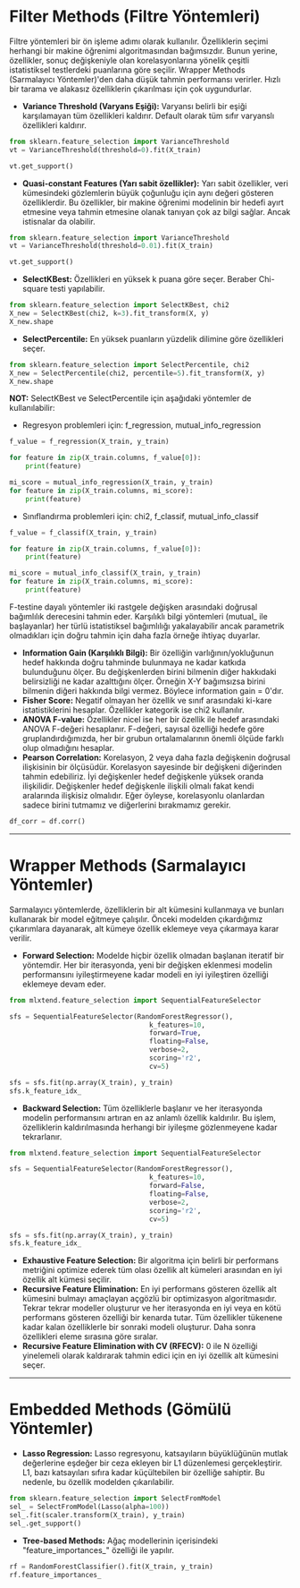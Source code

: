 # Filter Methods (Filtre Yöntemleri)
Filtre yöntemleri bir ön işleme adımı olarak kullanılır. Özelliklerin seçimi herhangi bir makine öğrenimi algoritmasından bağımsızdır. Bunun yerine, özellikler, sonuç değişkeniyle olan korelasyonlarına yönelik çeşitli istatistiksel testlerdeki puanlarına göre seçilir. Wrapper Methods (Sarmalayıcı Yöntemler)'den daha düşük tahmin performansı verirler. Hızlı bir tarama ve alakasız özelliklerin çıkarılması için çok uygundurlar.

- **Variance Threshold (Varyans Eşiği):** Varyansı belirli bir eşiği karşılamayan tüm özellikleri kaldırır. Default olarak tüm sıfır varyanslı özellikleri kaldırır.
```python
from sklearn.feature_selection import VarianceThreshold
vt = VarianceThreshold(threshold=0).fit(X_train)

vt.get_support()
```

- **Quasi-constant Features (Yarı sabit özellikler):** Yarı sabit özellikler, veri kümesindeki gözlemlerin büyük çoğunluğu için aynı değeri gösteren özelliklerdir. Bu özellikler, bir makine öğrenimi modelinin bir hedefi ayırt etmesine veya tahmin etmesine olanak tanıyan çok az bilgi sağlar. Ancak istisnalar da olabilir.
```python
from sklearn.feature_selection import VarianceThreshold
vt = VarianceThreshold(threshold=0.01).fit(X_train)

vt.get_support()
```

- **SelectKBest:** Özellikleri en yüksek k puana göre seçer. Beraber Chi-square testi yapılabilir.
```python
from sklearn.feature_selection import SelectKBest, chi2
X_new = SelectKBest(chi2, k=3).fit_transform(X, y)
X_new.shape
```
- **SelectPercentile:** En yüksek puanların yüzdelik dilimine göre özellikleri seçer.
```python
from sklearn.feature_selection import SelectPercentile, chi2
X_new = SelectPercentile(chi2, percentile=5).fit_transform(X, y)
X_new.shape
```

**NOT:** SelectKBest ve SelectPercentile için aşağıdaki yöntemler de kullanılabilir:
- Regresyon problemleri için: f_regression, mutual_info_regression
```python
f_value = f_regression(X_train, y_train)

for feature in zip(X_train.columns, f_value[0]):
	print(feature)

mi_score = mutual_info_regression(X_train, y_train)
for feature in zip(X_train.columns, mi_score):
	print(feature)
```
- Sınıflandırma problemleri için: chi2, f_classif, mutual_info_classif
```python
f_value = f_classif(X_train, y_train)

for feature in zip(X_train.columns, f_value[0]):
	print(feature)

mi_score = mutual_info_classif(X_train, y_train)
for feature in zip(X_train.columns, mi_score):
	print(feature)
```

F-testine dayalı yöntemler iki rastgele değişken arasındaki doğrusal bağımlılık derecesini tahmin eder. Karşılıklı bilgi yöntemleri (mutual_ ile başlayanlar) her türlü istatistiksel bağımlılığı yakalayabilir ancak parametrik olmadıkları için doğru tahmin için daha fazla örneğe ihtiyaç duyarlar.

- **Information Gain (Karşılıklı Bilgi):** Bir özelliğin varlığının/yokluğunun hedef hakkında doğru tahminde bulunmaya ne kadar katkıda bulunduğunu ölçer. Bu değişkenlerden birini bilmenin diğer hakkıdaki belirsizliği ne kadar azalttığını ölçer. Örneğin X-Y bağımsızsa birini bilmenin diğeri hakkında bilgi vermez. Böylece information gain = 0'dır.
- **Fisher Score:** Negatif olmayan her özellik ve sınıf arasındaki ki-kare istatistiklerini hesaplar. Özellikler kategorik ise chi2 kullanılır.
- **ANOVA F-value:** Özellikler nicel  ise her bir özellik ile hedef arasındaki ANOVA F-değeri hesaplanır. F-değeri, sayısal özelliği hedefe göre gruplandırdığımızda, her bir grubun ortalamalarının önemli ölçüde farklı olup olmadığını hesaplar.
- **Pearson Correlation:** Korelasyon, 2 veya daha fazla değişkenin doğrusal ilişkisinin bir ölçüsüdür. Korelasyon sayesinde bir değişkeni diğerinden tahmin edebiliriz. İyi değişkenler hedef değişkenle yüksek oranda ilişkilidir. Değişkenler hedef değişkenle ilişkili olmalı fakat kendi aralarında ilişkisiz olmalıdır. Eğer öyleyse, korelasyonlu olanlardan sadece birini tutmamız ve diğerlerini bırakmamız gerekir.
```python
df_corr = df.corr()
```

---

# Wrapper Methods (Sarmalayıcı Yöntemler)
Sarmalayıcı yöntemlerde, özelliklerin bir alt kümesini kullanmaya ve bunları kullanarak bir model eğitmeye çalışılır. Önceki modelden çıkardığımız çıkarımlara dayanarak, alt kümeye özellik eklemeye veya çıkarmaya karar verilir.

- **Forward Selection:** Modelde hiçbir özellik olmadan başlanan iteratif bir yöntemdir. Her bir iterasyonda, yeni bir değişken eklenmesi modelin performansını iyileştirmeyene kadar modeli en iyi iyileştiren özelliği eklemeye devam eder. 
```python
from mlxtend.feature_selection import SequentialFeatureSelector

sfs = SequentialFeatureSelector(RandomForestRegressor(), 
								   k_features=10, 
								   forward=True, 
								   floating=False, 
								   verbose=2,
								   scoring='r2',
								   cv=5)

sfs = sfs.fit(np.array(X_train), y_train)
sfs.k_feature_idx_
```
- **Backward Selection:** Tüm özelliklerle başlanır ve her iterasyonda modelin performansını artıran en az anlamlı özellik kaldırılır. Bu işlem, özelliklerin kaldırılmasında herhangi bir iyileşme gözlenmeyene kadar tekrarlanır.
```python
from mlxtend.feature_selection import SequentialFeatureSelector

sfs = SequentialFeatureSelector(RandomForestRegressor(), 
								   k_features=10, 
								   forward=False, 
								   floating=False, 
								   verbose=2,
								   scoring='r2',
								   cv=5)

sfs = sfs.fit(np.array(X_train), y_train)
sfs.k_feature_idx_
```
- **Exhaustive Feature Selection:** Bir algoritma için belirli bir performans metriğini optimize ederek tüm olası özellik alt kümeleri arasından en iyi özellik alt kümesi seçilir. 
- **Recursive Feature Elimination:** En iyi performans gösteren özellik alt kümesini bulmayı amaçlayan açgözlü bir optimizasyon algoritmasıdır. Tekrar tekrar modeller oluşturur ve her iterasyonda en iyi veya en kötü performans gösteren özelliği bir kenarda tutar. Tüm özellikler tükenene kadar kalan özelliklerle bir sonraki modeli oluşturur. Daha sonra özellikleri eleme sırasına göre sıralar.
- **Recursive Feature Elimination with CV (RFECV):** 0 ile N özelliği yinelemeli olarak kaldırarak tahmin edici için en iyi özellik alt kümesini seçer.

---

# Embedded Methods (Gömülü Yöntemler)
- **Lasso Regression:** Lasso regresyonu, katsayıların büyüklüğünün mutlak değerlerine eşdeğer bir ceza ekleyen bir L1 düzenlemesi gerçekleştirir. L1, bazı katsayıları sıfıra kadar küçültebilen bir özelliğe sahiptir. Bu nedenle, bu özellik modelden çıkarılabilir.
```python
from sklearn.feature_selection import SelectFromModel
sel_ = SelectFromModel(Lasso(alpha=100))
sel_.fit(scaler.transform(X_train), y_train)
sel_.get_support()
```
- **Tree-based Methods:** Ağaç modellerinin içerisindeki "feature_importances_" özelliği ile yapılır.
```python
rf = RandomForestClassifier().fit(X_train, y_train)
rf.feature_importances_
```